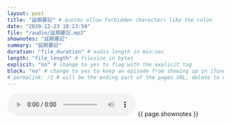 ```yaml
---
layout: post
title: "延期要記" # quotes allow forbidden characters like the colon
date: "2020-12-23 18:13:50"
file: "/audio/延期要記.mp3"
shownotes: "延期要記"
summary: "延期要記"
duration: "file_duration" # audio length in min:sec
length: "file_length" # filesize in bytes
explicit: "no" # change to yes to flag with the explicit tag
block: "no" # change to yes to keep an episode from showing up in iTunes
# permalink: /1 # will be the ending part of the pages URL, delete to default to the title
---
```


<audio controls>
<source src="{{site.url}}{{site.baseurl}}{{ page.file }}" type="audio/x-mp3">
Your browser does not support the audio element.
</audio>
{{ page.shownotes }}
